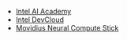- [Intel AI Academy](https://software.intel.com/en-us/ai-academy)
- [Intel DevCloud](https://software.intel.com/en-us/ai-academy/devcloud)
- [Movidius Neural Compute Stick](https://developer.movidius.com/)